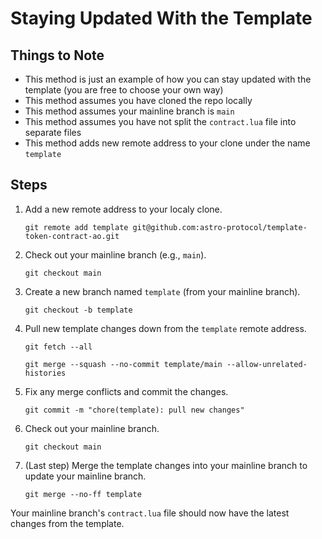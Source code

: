 # Staying Updated With the Template

## Things to Note

- This method is just an example of how you can stay updated with the template (you are free to choose your own way)
- This method assumes you have cloned the repo locally
- This method assumes your mainline branch is `main`
- This method assumes you have not split the `contract.lua` file into separate files
- This method adds new remote address to your clone under the name `template`

## Steps

1. Add a new remote address to your localy clone.

    ```
    git remote add template git@github.com:astro-protocol/template-token-contract-ao.git
    ```

1. Check out your mainline branch (e.g., `main`).

    ```
    git checkout main
    ```

1. Create a new branch named `template` (from your mainline branch).

    ```
    git checkout -b template
    ```

1. Pull new template changes down from the `template` remote address.

    ```
    git fetch --all

    git merge --squash --no-commit template/main --allow-unrelated-histories
    ```

1. Fix any merge conflicts and commit the changes.

    ```
    git commit -m "chore(template): pull new changes"
    ```

1. Check out your mainline branch.

    ```
    git checkout main
    ```

1. (Last step) Merge the template changes into your mainline branch to update your mainline branch.

    ```
    git merge --no-ff template
    ```

Your mainline branch's `contract.lua` file should now have the latest changes from the template.
